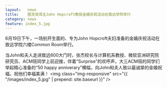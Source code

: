 ```yaml
--- 
layout:   news
title:    图灵奖得主John Hopcroft教授金婚庆祝活动在致远学院举行
category: news
feature: index_5.jpg
---
```


6月19日下午，一场别开生面的、专为John Hopcroft夫妇准备的金婚庆祝活动在致远学院六楼Common Room举行。<!--break-->

当John和夫人走进致远600大门时，张杰校长与计算机系教授、微软亚洲研究院研究员、ACM班同学上前迎接，伴着“Surprise”的欢呼声，大三ACM班的同学们举起精心准备的“50 happy anniverary”横幅，向John和夫人致以最诚挚的金婚祝福，祝他们幸福美满！
<img class="img-responsive" src="{{ "/images/index_5.jpg" | prepend: site.baseurl }}" />
